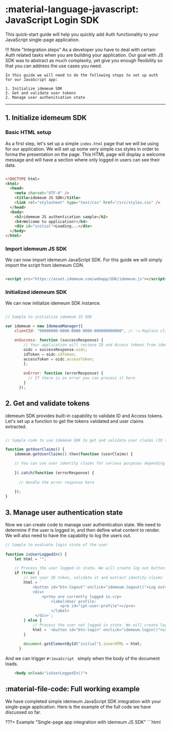 # :material-language-javascript: JavaScript Login SDK

This quick-start guide will help you quickly add Auth functionality to your JavaScript single-page application. 

!!! Note "Integration steps"
	As a developer you have to deal with certain Auth related tasks when you are building your application. Our goal with JS SDK was to abstract as much complexity, yet give you enough flexibility so that you can address the use cases you need.
	
	In this guide we will need to do the following steps to set up auth for our JavaScript app:
	
	1. Initialize idemeum SDK
	2. Get and validate user tokens
	2. Manage user authenitcation state

<hr>

## 1. Initialize idemeum SDK

### Basic HTML setup
As a first step, let's set up a simple `index.html` page that we will be using for our application. We will set up some very simple css styles in order to forma the presentation on the page. This HTML page will display a welcome message and will have a section where only logged in users can see their data.  

```html

<!DOCTYPE html>
<html>
  <head>
    <meta charset="UTF-8" />
    <title>idemeum JS SDK</title>
    <link rel="stylesheet" type="text/css" href="/src/styles.css" />
  </head>
  <body>
    <h2>idemeum JS authentication sample</h2>
    <h4>Welcome to application!</h4>
    <div id="initial">Loading...</div>
  </body>
</html>

```

### Import idemeum JS SDK

We can now import idemeum JavaScript SDK. For this guide we will simply import the script from idemeum CDN. 

```html

<script src="https://asset.idemeum.com/webapp/SDK/idemeum.js"></script>

```

### Initialized idemeum SDK

We can now initialize idemeum SDK instance. 

```JavaScript hl_lines="4"

// Sample to initialize idemeum JS SDK

var idemeum = new IdemeumManager({
	clientId: "00000000-0000-0000-0000-000000000000", // 👈 Replace clientId with the the one you get from idemeum developer portal

	onSuccess: function (successResponse) {
		// Your application will recieve ID and Access tokens from idemeum
		oidc = successResponse.oidc;
		idToken = oidc.idToken;
		accessToken = oidc.accessToken;
        },
        
		onError: function (errorResponse) {
          // If there is an error you can process it here
        }
      });

```

## 2. Get and validate tokens

idemeum SDK provides built-in capability to validate ID and Access tokens. Let's set up a function to get the tokens validated and user claims extracted. 

```JavaScript

// Sample code to use idemeum SDK to get and validate user claims (ID token)

function getUserClaims() {
    idemeum.getUserClaims().then(function (userClaims) {

    // You can use user identity claims for various purposes depending on your use cases
	
    }).catch(function (errorResponse) {
		
      // Handle the error response here
	  
    });
}  

```

## 3. Manage user authentication state

Now we can create code to manage user authentication state. We need to determine if the user is logged in, and then define what content to render. We will also need to have the capability to log the users out. 

```JavaScript
// Sample to evaluate login state of the user
      
function isUserLoggedIn() {
	let html = "";

	// Process the user logged-in state. We will create log out button and gated content.
	if (true) {
		// Get user ID token, validate it and extract identity claims
		html = `
			<button id="btn-logout" onclick="idemeum.logout()">Log out</button>
            <div>
        		<p>You are currently logged in.</p>
        			<label>User profile:
       	 				<pre id="ipt-user-profile"></pre>
        			</label>
             </div>`;
        } else {
			// Process the user not logged in state. We will create login button.
          	html = `<button id="btn-login" onclick="idemeum.login()">Log in</button>`;
        }
		
        document.getElementById("initial").innerHTML = html;
      }

```

And we can trigger `#!JavaScript ` simply when the body of the document loads.


```html
	<body onload="isUserLoggedIn()">
```


## :material-file-code: Full working example

We have completed simple idemeum JavaScript SDK integration with your single-page application. Here is the example of the full code we have discussed so far. 

???+ Example "Single-page app integration with idemeum JS SDK"
	```html
	<!DOCTYPE html>
	<html>
	  <head>
	    <meta charset="UTF-8" />
	    <title>idemeum JS SDK</title>
	    <link rel="stylesheet" type="text/css" href="/src/styles.css" />
	    <script src="https://asset.idemeum.com/webapp/SDK/idemeum.js"></script>
	    <script>
	      // Sample to initialize idemeum JS SDK
	      var idemeum = new IdemeumManager({
	        clientId: "00000000-0000-0000-0000-000000000000", // 👈 Replace clientId with the the one you get from idemeum developer portal

	        onSuccess: function (successResponse) {
	          // Your application will recieve ID and Access tokens from idemeum
	          oidc = successResponse.oidc;
	          idToken = oidc.idToken;
	          accessToken = oidc.accessToken;
	          expires_in = oidc.expires_in;
	        },
	        onError: function (errorResponse) {
	          // If there is an error you can process it here
	        }
	      });

	      // Sample code to get and validate user information from ID token
	      function getUserClaims() {
	        idemeum
	          .getUserClaims()
	          .then(function (userClaims) {
	            // You can use user identity claims for various purposes depending on your use cases
	          })
	          .catch(function (errorResponse) {
	            // Handle the error response here
	          });
	      }

	      // Sample to evaluate login state of the user
	      function isUserLoggedIn() {
	        let html = "";

	        // Process the user logged-in state. We will create log out button and gated content.
	        if (true) {
	          // Get user ID token, validate it and extract identity claims

	          html = `
	                    <button id="btn-logout" onclick="idemeum.logout()">Log out</button>
	                    <div>
	        	              <p>You are currently logged in.</p>
	        	              <label>User profile:
	        		              <pre id="ipt-user-profile"></pre>
	        	              </label>
	                    </div>`;
	        } else {
	          // Process the user not logged in state. We will create login button.
	          html = `<button id="btn-login" onclick="idemeum.login()">Log in</button>`;
	        }

	        document.getElementById("initial").innerHTML = html;
	      }
	    </script>
	  </head>
	  <body onload="isUserLoggedIn()">
	    <h2>idemeum JS authentication sample</h2>
	    <h4>Welcome to application!</h4>
	    <div id="initial">Loading...</div>
	  </body>
	</html>
	```






